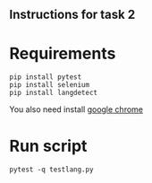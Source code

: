 ## Instructions for task 2 
# Requirements
```
pip install pytest
pip install selenium
pip install langdetect
```
You also need install [google chrome](https://www.google.com/chrome/?brand=BNSD&gclid=Cj0KCQiA-rj9BRCAARIsANB_4AA_XtycWC7JZ3UYE4FXAqclzw6_rQVFxCax9thAREVk-RMzTAeuutQaAop2EALw_wcB&gclsrc=aw.ds) 
# Run script
```
pytest -q testlang.py
```
